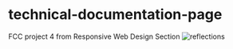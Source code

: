 # technical-documentation-page
FCC project 4 from Responsive Web Design Section
![reflections](../assets/uml/techdoc.png?raw=true)
